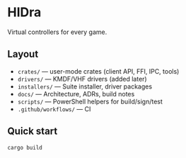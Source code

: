 # HIDra
Virtual controllers for every game.

## Layout
- `crates/` — user-mode crates (client API, FFI, IPC, tools)
- `drivers/` — KMDF/VHF drivers (added later)
- `installers/` — Suite installer, driver packages
- `docs/` — Architecture, ADRs, build notes
- `scripts/` — PowerShell helpers for build/sign/test
- `.github/workflows/` — CI

## Quick start
```powershell
cargo build